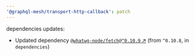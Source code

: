 ```yaml
---
'@graphql-mesh/transport-http-callback': patch
---
```


dependencies updates: 

- Updated dependency [`@whatwg-node/fetch@^0.10.9` ↗︎](https://www.npmjs.com/package/@whatwg-node/fetch/v/0.10.9) (from `^0.10.8`, in `dependencies`)
